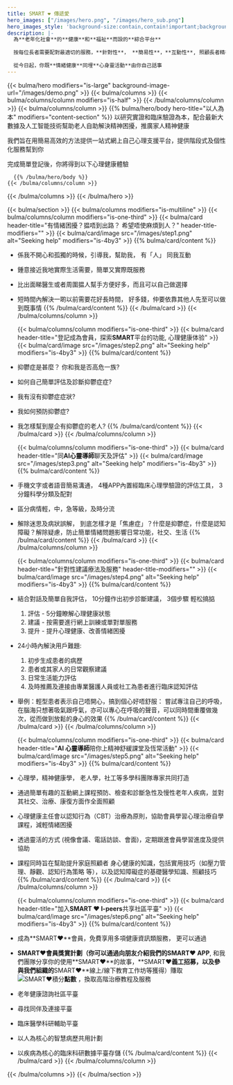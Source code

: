 ```yaml
---
title: SMART ❤ 傳遞愛
hero_images: ["/images/hero.png", "/images/hero_sub.png"]
hero_images_style: 'background-size:contain,contain!important;background-position:100% center,0% center!important;'
description: |-
  為**老年化社會**的**健康**和**福祉**而設的**綜合平台**
  
  按每位長者需要配對最適切的服務，**針對性**， **簡易性**，**互動性**, 照顧長者精神健康需要
 
  從今日起，你既**情緒健康**同埋**心身靈活動**由你自己話事
---
```


{{< bulma/hero modifiers="is-large" background-image-url="/images/demo.png" >}}
  {{< bulma/columns >}}
    {{< bulma/columns/column modifiers="is-half" >}}
    {{< /bulma/columns/column >}}
    {{< bulma/columns/column >}}
      {{% bulma/hero/body hero-title="以人為本" modifiers="content-section" %}}
以研究實證和臨床驗證為本，配合最新大數據及人工智能技術幫助老人自助解決精神困擾，推廣家人精神健康

我們旨在用簡易高效的方法提供一站式網上自己心理支援平台，提供階段式及個性化服務幫到你

完成簡單登記後，你將得到以下心理健康體驗

      {{% /bulma/hero/body %}}
    {{< /bulma/columns/column >}}
  {{< /bulma/columns >}}
{{< /bulma/hero >}}

{{< bulma/section >}}
  {{< bulma/columns modifiers="is-multiline" >}}
    {{< bulma/columns/column modifiers="is-one-third" >}}
      {{< bulma/card header-title="有情緒困擾？揾唔到出路？ 希望唔使麻煩到人？" header-title-modifiers="" >}}
        {{< bulma/card/image src="/images/step1.png" alt="Seeking help" modifiers="is-4by3" >}}
        {{% bulma/card/content %}}
  * 係我不開心和孤獨的時候，引導我，幫助我， 有「人」 同我互動
  * 鍾意接近我地實際生活需要，簡單又實際既服務
  * 比出面睇醫生或者周圍揾人幫手方便好多，而且可以自己做選擇
  * 短時間內解決一啲以前需要花好長時間， 好多錢，仲要依靠其他人先至可以做到既事情
        {{% /bulma/card/content %}}
      {{< /bulma/card >}}
    {{< /bulma/columns/column >}}

    {{< bulma/columns/column modifiers="is-one-third" >}}
      {{< bulma/card header-title="登記成為會員，探索**SMART**平台的功能, 心理健康体验" >}}
        {{< bulma/card/image src="/images/step2.png" alt="Seeking help" modifiers="is-4by3" >}}
        {{% bulma/card/content %}}
  * 抑鬱症是甚麼？ 你和我是否⾼危⼀族?
  * 如何自己簡單評估及診斷抑鬱症症?
  * 我有沒有抑鬱症症狀?
  * 我如何預防抑鬱症?
  * 我怎樣幫到屋企有抑鬱症的老人?
        {{% /bulma/card/content %}}
      {{< /bulma/card >}}
    {{< /bulma/columns/column >}}

    {{< bulma/columns/column modifiers="is-one-third" >}}
      {{< bulma/card header-title="同**AI心靈導師**聊天及評估" >}}
      {{< bulma/card/image src="/images/step3.png" alt="Seeking help" modifiers="is-4by3" >}}
      {{% bulma/card/content %}}
  * 手機文字或者語音簡易溝通， 4種APP內置經臨床心理學驗證的評估工具， 3分鐘科學分類及配對
  * 區分病情輕，中，急等級，及時分流
  * 解除迷思及病狀誤解， 到底怎樣才是「焦慮症」？什麼是抑鬱症，什麼是認知障礙？解除疑慮，防止簡單情緒問題影響日常功能，社交、生活
      {{% /bulma/card/content %}}
      {{< /bulma/card >}}
    {{< /bulma/columns/column >}}

    {{< bulma/columns/column modifiers="is-one-third" >}}
      {{< bulma/card header-title="針對性建議療法及服務" header-title-modifiers="" >}}
        {{< bulma/card/image src="/images/step4.png" alt="Seeking help" modifiers="is-4by3" >}}
        {{% bulma/card/content %}}
  * 結合對話及簡單自我評估， 10分鐘作出初步診斷建議， 3個步驟 輕松搞掂
    1. 評估 - 5分鐘瞭解心理健康狀態
    2. 建議 - 按需要進行網上訓練或單對單服務
    3. 提升 - 提升心理健康、改善情緒困擾

  * 24小時內解決用戶難題: 
    1. 初步生成患者的病歷
    2. 患者或其家⼈的⽇常觀察建議
    3. ⽇常⽣活能⼒評估
    4. 及時推薦及連接由專業醫護⼈員或社⼯為患者進⾏臨床認知評估

  * 舉例：輕型患者表示自己唔開心，搞到個心好唔舒服： 嘗試專注自己的呼吸，在腦海只想著吸氣跟呼氣，亦可以專心在呼吸的聲音，可以同時間重覆做幾次，從而做到放鬆的身心的效果
        {{% /bulma/card/content %}}
      {{< /bulma/card >}}
    {{< /bulma/columns/column >}}

    {{< bulma/columns/column modifiers="is-one-third" >}}
      {{< bulma/card header-title="**AI 心靈導師**陪你上精神舒緩課堂及恆常活動" >}}
        {{< bulma/card/image src="/images/step5.png" alt="Seeking help" modifiers="is-4by3" >}}
        {{% bulma/card/content %}}
  * 心理學，精神健康學， 老人學，社工等多學科團隊專家共同打造
  * 通過簡單有趣的互動網上課程預防、檢查和診斷急性及慢性老年人疾病，並對其社交、治療、康復方面作全面照顧
  * 心理健康主任會以認知行為（CBT）治療為原則，協助會員學習心理治療自學課程，減輕情緒困擾
  * 透過靈活的方式 (視像會議、電話訪談、會面)，定期跟進會員學習進度及提供協助
  * 課程同時旨在幫助提升家庭照顧者 身心健康的知識，包括實用技巧（如壓力管理、靜觀、認知行為策略 等），以及認知障礙症的基礎醫學知識、照顧技巧
        {{% /bulma/card/content %}}
      {{< /bulma/card >}}
    {{< /bulma/columns/column >}}

    {{< bulma/columns/column modifiers="is-one-third" >}}
      {{< bulma/card header-title="加入**SMART ❤ I-peers**共享社區平臺" >}}
        {{< bulma/card/image src="/images/step6.png" alt="Seeking help" modifiers="is-4by3" >}}
        {{% bulma/card/content %}}
  * 成為**SMART❤**會員，免費享用多項健康資訊類服務， 更可以通過
  * **SMART❤**會員獎賞計劃（你可以通過向朋友介紹我們的**SMART❤ APP**, 和我們團隊分享你的使用**SMART❤**的故事，**SMART❤**義工招募，以及參與我們組織的**SMART❤**線上/線下教育工作坊等獲得）賺取![SMART❤積分](/images/smart_token.png "SMART❤點數")**點數** ，換取高階治療教程及服務
  * 老年健康諮詢社區平臺
  * 尋找同伴及連接平臺
  * 臨床醫學科研輔助平臺
  * 以人為核心的智慧病歷共用計劃
  * 以疾病為核心的臨床科研數據平臺存儲
        {{% /bulma/card/content %}}
      {{< /bulma/card >}}
    {{< /bulma/columns/column >}}

  {{< /bulma/columns >}}
{{< /bulma/section >}}